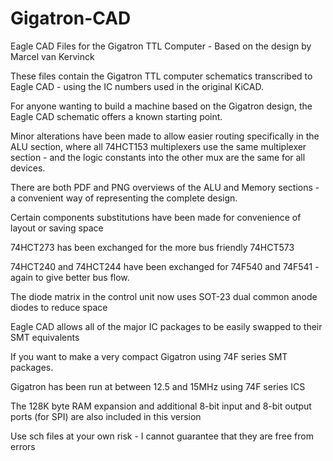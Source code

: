 # Gigatron-CAD
Eagle CAD Files for the Gigatron TTL Computer - Based on the design by Marcel van Kervinck

These files contain the Gigatron TTL computer schematics transcribed to Eagle CAD - using the IC numbers used in the original KiCAD.

For anyone wanting to build a machine based on the Gigatron design, the Eagle CAD schematic offers a known starting point.

Minor alterations have been made to allow easier routing specifically in the ALU section, where all 74HCT153 multiplexers use the same multiplexer section - and the logic constants into the other mux are the same for all devices.

There are both PDF and PNG overviews of the ALU and Memory sections - a convenient way of representing the complete design.

Certain components substitutions have been made for convenience of layout or saving space

74HCT273 has been exchanged for the more bus friendly 74HCT573

74HCT240 and 74HCT244 have been exchanged for 74F540 and 74F541 - again to give better bus flow.

The diode matrix in the control unit now uses SOT-23 dual common anode diodes to reduce space

Eagle CAD allows all of the major IC packages to be easily swapped to their SMT equivalents

If you want to make a very compact Gigatron using 74F series SMT packages.

Gigatron has been run at between 12.5 and 15MHz using 74F series ICS

The 128K byte RAM expansion and additional 8-bit input and 8-bit output ports (for SPI) are also included in this version

Use sch files at your own risk - I cannot guarantee that they are free from errors


